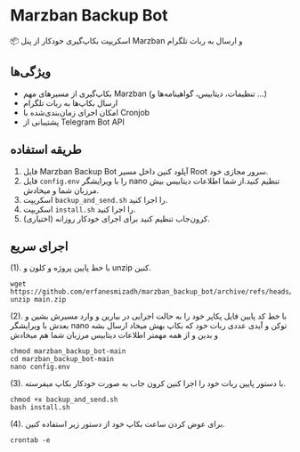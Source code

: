 # Marzban Backup Bot

📦 اسکریپت بکاپ‌گیری خودکار از پنل Marzban و ارسال به ربات تلگرام

## ویژگی‌ها

- بکاپ‌گیری از مسیرهای مهم Marzban (تنظیمات، دیتابیس، گواهینامه‌ها و ...)
- ارسال بکاپ‌ها به ربات تلگرام
- امکان اجرای زمان‌بندی‌شده با Cronjob
- پشتیبانی از Telegram Bot API

## طریقه استفاده
1. فایل Marzban Backup Bot آپلود کنین داخل مسیر Root سرور مجازی خود.
2. فایل `config.env` را با ویرایشگر nano تنظیم کنید.از شما اطلاعات دیتابیس بیش مرزبان شما و میخادش.
3. اسکریپت `backup_and_send.sh` را اجرا کنید.
4. اسکریپت `install.sh` را اجرا کنید.
5. (اختیاری) کرون‌جاب تنظیم کنید برای اجرای خودکار روزانه.

## اجرای سریع

(1). با خط پایین پروژه و کلون و unzip کنین.

```
wget https://github.com/erfanesmizadh/marzban_backup_bot/archive/refs/heads/main.zip
unzip main.zip
```



(2). با خط کد پایین فایل پکاپر خود را به حالت اجرایی در بیارین و وارد مسیرش بشین و بعدش با ویرایشگر nano توکن و آیدی عددی ربات خود که بکاپ بهش میخاد ارسال بشه و بدین و از همه مهمتر اطلاعات دیتابیس مرزبان شما هم میخادش 
```
chmod marzban_backup_bot-main
cd marzban_backup_bot-main
nano config.env
```


(3). با دستور پایین ربات خود را اجرا کنین کرون جاب به صورت خودکار بکاپ میفرسته.
```
chmod +x backup_and_send.sh
bash install.sh
```


(4). برای عوض کردن ساعت بکاپ خود از دستور زیر استفاده کنین.
```
crontab -e
```

